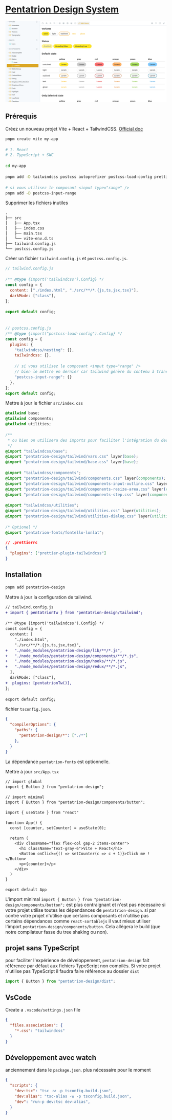 # [Pentatrion Design System](https://design.pentatrion.com)

<a href="https://design.pentatrion.com">
<img src="https://raw.githubusercontent.com/lhapaipai/pentatrion-design/main/screenshot.png" alt="Pentatrion design system" />
</a>

## Prérequis

Créez un nouveau projet Vite + React + TailwindCSS. [Official doc](https://tailwindcss.com/docs/guides/vite)

```bash
pnpm create vite my-app

# 1. React
# 2. TypeScript + SWC

cd my-app

pnpm add -D tailwindcss postcss autoprefixer postcss-load-config prettier-plugin-tailwindcss

# si vous utilisez le composant <input type="range" />
pnpm add -D postcss-input-range
```

Supprimer les fichiers inutiles

```
.
├── src
│   ├── App.tsx
│   ├── index.css
│   ├── main.tsx
│   └── vite-env.d.ts
├── tailwind.config.js
└── postcss.config.js
```

Créer un fichier `tailwind.config.js` et `postcss.config.js`.

```js
// tailwind.config.js

/** @type {import('tailwindcss').Config} */
const config = {
  content: ["./index.html", "./src/**/*.{js,ts,jsx,tsx}"],
  darkMode: ["class"],
};

export default config;


// postcss.config.js
/** @type {import("postcss-load-config").Config} */
const config = {
  plugins: {
    "tailwindcss/nesting": {},
    tailwindcss: {},

    // si vous utilisez le composant <input type="range" />
    // bien le mettre en dernier car tailwind génère du contenu à transformer
    "postcss-input-range": {}
  },
};
export default config;
```

Mettre à jour le fichier `src/index.css`
```css
@tailwind base;
@tailwind components;
@tailwind utilities;

/**
 * ou bien on utilisera des imports pour faciliter l'intégration du design système
 */
@import "tailwindcss/base";
@import "pentatrion-design/tailwind/vars.css" layer(base);
@import "pentatrion-design/tailwind/base.css" layer(base);

@import "tailwindcss/components";
@import "pentatrion-design/tailwind/components.css" layer(components);
@import "pentatrion-design/tailwind/components-input-outline.css" layer(components);
@import "pentatrion-design/tailwind/components-resize-area.css" layer(components);
@import "pentatrion-design/tailwind/components-step.css" layer(components);

@import "tailwindcss/utilities";
@import "pentatrion-design/tailwind/utilities.css" layer(utilities);
@import "pentatrion-design/tailwind/utilities-dialog.css" layer(utilities);

/* Optionel */
@import "pentatrion-fonts/fontello-lonlat";
```

```json
// .prettierrc
{
  "plugins": ["prettier-plugin-tailwindcss"]
}
```

## Installation


```bash
pnpm add pentatrion-design
```

Mettre à jour la configuration de tailwind.

```diff
// tailwind.config.js
+ import { pentatrionTw } from "pentatrion-design/tailwind";

/** @type {import('tailwindcss').Config} */
const config = {
  content: [
    "./index.html",
    "./src/**/*.{js,ts,jsx,tsx}",
+   "./node_modules/pentatrion-design/lib/**/*.js",
+   "./node_modules/pentatrion-design/components/**/*.js",
+   "./node_modules/pentatrion-design/hooks/**/*.js",
+   "./node_modules/pentatrion-design/redux/**/*.js",
  ],
  darkMode: ["class"],
+  plugins: [pentatrionTw()],
};

export default config;

```

fichier `tsconfig.json`.
```json
{
  "compilerOptions": {
    "paths": {
      "pentatrion-design/*": ["./*"]
    },
  }
}
```


La dépendance `pentatrion-fonts` est optionnelle.

Mettre à jour `src/App.tsx`
```tsx
// import global
import { Button } from "pentatrion-design";

// import minimal
import { Button } from "pentatrion-design/components/button";

import { useState } from "react"

function App() {
  const [counter, setCounter] = useState(0);

  return (
    <div className="flex flex-col gap-2 items-center">
      <h1 className="text-gray-6">Vite + React</h1>
      <Button onClick={() => setCounter(c => c + 1)}>Click me !</Button>
      <p>{counter}</p>
    </div>
  )
}

export default App
```

L'import minimal `import { Button } from "pentatrion-design/components/button";` est plus contraignant et n'est pas nécessaire si votre projet utilise toutes les dépendances de `pentatrion-design`. si par contre votre projet n'utilise que certains composants et n'utilise pas certains dépendances comme `react-sortablejs` il vaut mieux utiliser l'import `pentatrion-design/components/button`. Cela allégera le build (que notre compilateur fasse du tree shaking ou non).

## projet sans TypeScript

pour faciliter l'expérience de développement, `pentatrion-design` fait référence par défaut aux fichiers TypeScript non compilés. Si votre projet n'utilise pas TypeScript il faudra faire référence au dossier `dist`

```js
import { Button } from "pentatrion-design/dist";
```

## VsCode


Create a `.vscode/settings.json` file

```json
{
  "files.associations": {
    "*.css": "tailwindcss"
  }
}
```

## Développement avec watch

anciennement dans le `package.json`. plus nécessaire pour le moment

```json
{
  "scripts": {
    "dev:tsc": "tsc -w -p tsconfig.build.json",
    "dev:alias": "tsc-alias -w -p tsconfig.build.json",
    "dev": "run-p dev:tsc dev:alias",
  }
}
